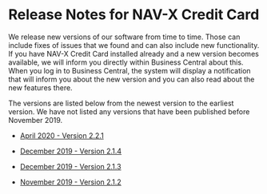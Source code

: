 # Release Notes for NAV-X Credit Card

We release new versions of our software from time to time. Those can include fixes of issues that we found and can also include new functionality. If you have NAV-X Credit Card installed already and a new version becomes available, we will inform you directly within Business Central about this. When you log in to Business Central, the system will display a notification that will inform you about the new version and you can also read about the new features there.

The versions are listed below from the newest version to the earliest version. We have not listed any versions that have been published before November 2019.

- [April 2020 - Version 2.2.1](release-notes/release-notes-2-2-1.md)

- [December 2019 - Version 2.1.4](release-notes/release-notes-2-1-4.md)

- [December 2019 - Version 2.1.3](release-notes/release-notes-2-1-3.md)

- [November 2019 - Version 2.1.2](release-notes/release-notes-2-1-2.md)
